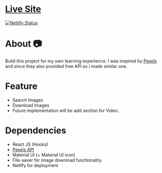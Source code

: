 # [Live Site](https://6013a66558560f73af714fb4--xenodochial-saha-fa0e3e.netlify.app/)
[![Netlify Status](https://api.netlify.com/api/v1/badges/f740d5c5-626a-43a8-99f1-7950dbf99665/deploy-status)](https://app.netlify.com/sites/xenodochial-saha-fa0e3e/deploys)

# About 📷
Build this project for my own learning experience. I was inspired by [Pexels](https://www.pexels.com/) and since they also provided free API so i made similar one.

# Feature
- Search Images
- Download Images
- Future implementation will be add section for Video.

# Dependencies
- React JS (Hooks)
- [Pexels API](https://www.pexels.com/api/documentation/)
- Material UI (+ Material UI icon)
- File-saver for image download functionality.
- Netlify for deployment
